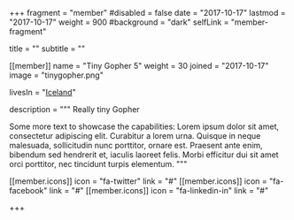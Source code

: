 +++
fragment = "member"
#disabled = false
date = "2017-10-17"
lastmod = "2017-10-17"
weight = 900
#background = "dark"
selfLink = "member-fragment"

title = ""
subtitle = ""


[[member]]
  name = "Tiny Gopher 5"
  weight = 30
  joined = "2017-10-17"
  image = "tinygopher.png"

  livesIn = "[Iceland](https://www.google.com/maps/place/Iceland/)"

  description = """
Really tiny Gopher

Some more text to showcase the capabilities:
Lorem ipsum dolor sit amet, consectetur adipiscing elit.
Curabitur a lorem urna.
Quisque in neque malesuada, sollicitudin nunc porttitor, ornare est.
Praesent ante enim, bibendum sed hendrerit et, iaculis laoreet felis.
Morbi efficitur dui sit amet orci porttitor, nec tincidunt turpis elementum.
"""

  [[member.icons]]
    icon = "fa-twitter"
    link = "#"
  [[member.icons]]
    icon = "fa-facebook"
    link = "#"
  [[member.icons]]
    icon = "fa-linkedin-in"
    link = "#"

+++